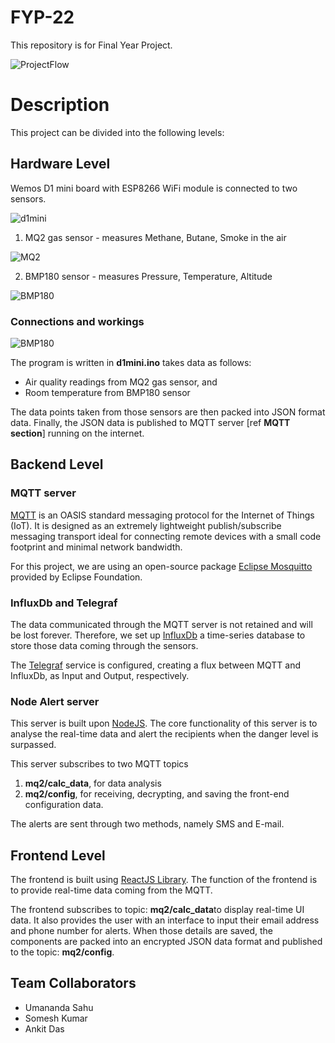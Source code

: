 # FYP-22
This repository is for Final Year Project. 


![ProjectFlow](https://github.com/sudolmin/FYP-22/blob/main/media/images/FYP-flow-Working%20Flow.drawio.png?raw=true)

# Description
This project can be divided into the following levels:

## Hardware Level

Wemos D1 mini board with ESP8266 WiFi module is connected to two sensors.

![d1mini](https://github.com/sudolmin/FYP-22/blob/main/media/images/d1mini.jpg?raw=true)

1. MQ2 gas sensor - measures Methane, Butane, Smoke in the air

![MQ2](https://github.com/sudolmin/FYP-22/blob/main/media/images/mq2.jpg?raw=true)

2. BMP180 sensor - measures Pressure, Temperature, Altitude

![BMP180](https://github.com/sudolmin/FYP-22/blob/main/media/images/bmp180.jpg?raw=true)

### Connections and workings

![BMP180](https://github.com/sudolmin/FYP-22/blob/main/media/images/FYP-flow-Circuit%20Diagram.drawio.png?raw=true)

The program is written in **d1mini.ino** takes data as follows:
* Air quality readings from MQ2 gas sensor, and
* Room temperature from BMP180 sensor

The data points taken from those sensors are then packed into JSON format data. Finally, the JSON data is published to MQTT server \[ref **MQTT section**] running on the internet.

## Backend Level

### MQTT server
[MQTT](https://mqtt.org/) is an OASIS standard messaging protocol for the Internet of Things (IoT). It is designed as an extremely lightweight publish/subscribe messaging transport ideal for connecting remote devices with a small code footprint and minimal network bandwidth.

For this project, we are using an open-source package [Eclipse Mosquitto](https://mosquitto.org/) provided by Eclipse Foundation.

### InfluxDb and Telegraf
The data communicated through the MQTT server is not retained and will be lost forever. Therefore, we set up [InfluxDb](https://www.influxdata.com/get-influxdb/) a time-series database to store those data coming through the sensors.

The [Telegraf](https://www.influxdata.com/time-series-platform/telegraf/) service is configured, creating a flux between MQTT and InfluxDb, as Input and Output, respectively.

### Node Alert server
This server is built upon [NodeJS](https://nodejs.org/en/). The core functionality of this server is to analyse the real-time data and alert the recipients when the danger level is surpassed.

This server subscribes to two MQTT topics
1. **mq2/calc_data**, for data analysis
2. **mq2/config**, for receiving, decrypting, and saving the front-end configuration data.

The alerts are sent through two methods, namely SMS and E-mail.

## Frontend Level
The frontend is built using [ReactJS Library](https://reactjs.org/). The function of the frontend is to provide real-time data coming from the MQTT.

The frontend subscribes to topic: **mq2/calc_data**to display real-time UI data.
It also provides the user with an interface to input their email address and phone number for alerts. When those details are saved, the components are packed into an encrypted JSON data format and published to the topic: **mq2/config**.

## Team Collaborators
* Umananda Sahu
* Somesh Kumar
* Ankit Das


